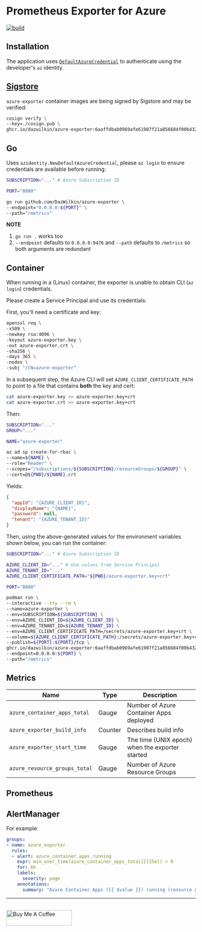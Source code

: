 # Prometheus Exporter for Azure

[![build](https://github.com/DazWilkin/azure-exporter/actions/workflows/build.yml/badge.svg)](https://github.com/DazWilkin/azure-exporter/actions/workflows/build.yml)

## Installation

The application uses [`DefaultAzureCredential`](https://pkg.go.dev/github.com/Azure/azure-sdk-for-go/sdk/azidentity@v1.2.2#readme-authenticate-with-defaultazurecredential) to authenticate using the developer's `az` identity.

## [Sigstore](https://www.sigstore.dev)

`azure-exporter` container images are being signed by Sigstore and may be verified:

```bash
cosign verify \
--key=./cosign.pub \
ghcr.io/dazwilkin/azure-exporter:6aaffdbab0969afe61907f21a856684f00b43290
```

## Go

Uses `azidentity.NewDefaultAzureCredential`, please `az login` to ensure credentials are available before running:

```bash
SUBSCRIPTION="..." # Azure Subscription ID

PORT="8080"

go run github.com/DazWilkin/azure-exporter \
--endpoint="0.0.0.0:${PORT}" \
--path="/metrics"
```

**NOTE**
1. `go run .` works too
1. `--endpoint` defaults to `0.0.0.0:9476` and `--path` defaults to `/metrics` so both arguments are redundant

## Container

When running in a (Linux) container, the exporter is unable to obtain CLI (`az login`) credentials.

Please create a Service Principal and use its credentials:

First, you'll need a certificate and key:

```bash
openssl req \
-x509 \
-newkey rsa:4096 \
-keyout azure-exporter.key \
-out azure-exporter.crt \
-sha256 \
-days 365 \
-nodes \
-subj "/CN=azure-exporter"
```

In a subsequent step, the Azure CLI will set `AZURE_CLIENT_CERTIFICATE_PATH` to point to a file that contains **both** the key and cert:

```bash
cat azure-exporter.key >> azure-exporter.key+crt
cat azure-exporter.crt >> azure-exporter.key+crt
```

Then:

```bash
SUBSCRIPTION="..."
GROUP="..."

NAME="azure-exporter"

az ad sp create-for-rbac \
--name=${NAME} \
--role="Reader" \
--scopes="/subscriptions/${SUBSCRIPTION}/resourceGroups/${GROUP}" \
--cert=@${PWD}/${NAME}.crt
```
Yields:
```JSON
{
  "appId": "{AZURE_CLIENT_ID}",
  "displayName": "{NAME}",
  "password": null,
  "tenant": "{AZURE_TENANT_ID}"
}
```



Then, using the above-generated values for the environment variables shown below, you can run the container:

```bash
SUBSCRIPTION="..." # Azure Subscription ID

AZURE_CLIENT_ID="..." # Use values from Service Principal
AZURE_TENANT_ID="..."
AZURE_CLIENT_CERTIFICATE_PATH="${PWD}/azure-exporter.key+crt"

PORT="8080"

podman run \
--interactive --tty --rm \
--name=azure-exporter \
--env=SUBSCRIPTION=${SUBSCRIPTION} \
--env=AZURE_CLIENT_ID=${AZURE_CLIENT_ID} \
--env=AZURE_TENANT_ID=${AZURE_TENANT_ID} \
--env=AZURE_CLIENT_CERTIFICATE_PATH=/secrets/azure-exporter.key+crt \
--volume=${AZURE_CLIENT_CERTIFICATE_PATH}:/secrets/azure-exporter.key+crt \
--publish=${PORT}:${PORT}/tcp \
ghcr.io/dazwilkin/azure-exporter:6aaffdbab0969afe61907f21a856684f00b43290 \
--endpoint=0.0.0.0:${PORT} \
--path="/metrics"
```

## Metrics

|Name|Type|Description|
|----|----|-----------|
|`azure_container_apps_total`|Gauge|Number of Azure Container Apps deployed|
|`azure_exporter_build_info`|Counter|Describes build info|
|`azure_exporter_start_time`|Gauge|The time (UNIX epoch) when the exporter started|
|`azure_resource_groups_total`|Gauge|Number of Azure Resource Groups|

## Prometheus

## AlertManager

For example:

```YAML
groups:
- name: azure_exporter
  rules:
  - alert: azure_container_apps_running
    expr: min_over_time(azure_container_apps_total{}[15m]) > 0
    for: 6h
    labels:
      severity: page
    annotations:
      summary: "Azure Container Apps ({{ $value }}) running (resource group: {{ $labels.resourcegroup }})"
```

<hr/>
<br/>
<a href="https://www.buymeacoffee.com/dazwilkin" target="_blank"><img src="https://cdn.buymeacoffee.com/buttons/default-orange.png" alt="Buy Me A Coffee" height="41" width="174"></a>

